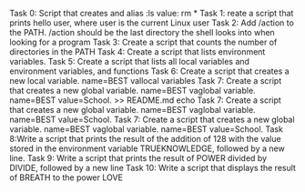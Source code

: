 Task 0: Script that creates and alias :ls value: rm *
Task 1: reate a script that prints hello user, where user is the current Linux user
Task 2: Add /action to the PATH. /action should be the last directory the shell looks into when looking for a program
Task 3: Create a script that counts the number of directories in the PATH
Task 4: Create a script that lists environment variables.
Task 5: Create a script that lists all local variables and environment variables, and functions
Task 6: Create a script that creates a new local variable. name=BEST vallocal variables
Task 7: Create a script that creates a new global variable. name=BEST vaglobal variable. name=BEST value=School. >> README.md
echo Task 7: Create a script that creates a new global variable. name=BEST vaglobal variable. name=BEST value=School.
Task 7: Create a script that creates a new global variable. name=BEST vaglobal variable. name=BEST value=School.
Task 8:Write a script that prints the result of the addition of 128 with the value stored in the environment variable TRUEKNOWLEDGE, followed by a new line.
Task 9: Write a script that prints the result of POWER divided by DIVIDE, followed by a new line
Task 10: Write a script that displays the result of BREATH to the power LOVE
